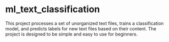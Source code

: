 # ml_text_classification
This project processes a set of unorganized text files, trains a classification model, and predicts labels for new text files based on their content. The project is designed to be simple and easy to use for beginners.
